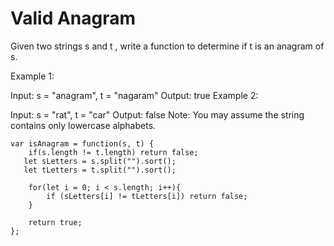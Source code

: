 # Valid Anagram

Given two strings s and t , write a function to determine if t is an anagram of s.

Example 1:

Input: s = "anagram", t = "nagaram"
Output: true
Example 2:

Input: s = "rat", t = "car"
Output: false
Note:
You may assume the string contains only lowercase alphabets.

```
var isAnagram = function(s, t) {
    if(s.length != t.length) return false;
   let sLetters = s.split("").sort();
   let tLetters = t.split("").sort();

    for(let i = 0; i < s.length; i++){
        if (sLetters[i] != tLetters[i]) return false;
    }
 
    return true;
};
```
